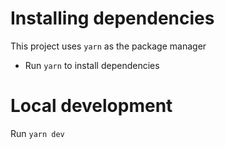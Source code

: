 # Installing dependencies
This project uses `yarn` as the package manager
- Run `yarn` to install dependencies

# Local development
Run `yarn dev`

